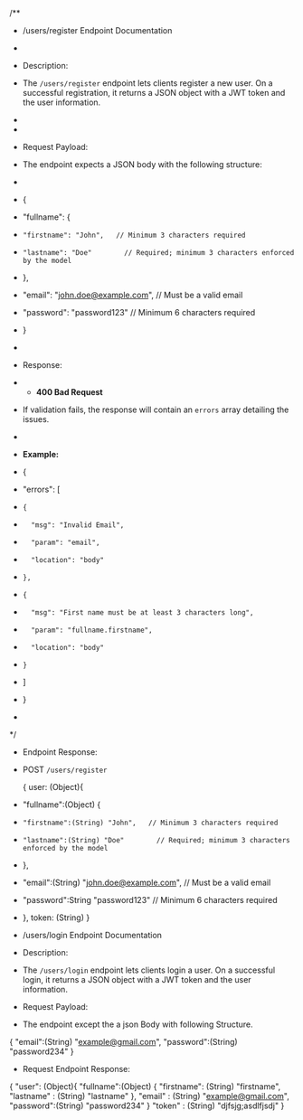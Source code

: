/**
 * /users/register Endpoint Documentation
 *
 * Description:
 * The `/users/register` endpoint lets clients register a new user. On a successful registration, it returns a JSON object with a JWT token and the user information.
 *

 *
 * Request Payload:
 * The endpoint expects a JSON body with the following structure:
 *
 * {
 *   "fullname": {
 *     "firstname": "John",   // Minimum 3 characters required
 *     "lastname": "Doe"        // Required; minimum 3 characters enforced by the model
 *   },
 *   "email": "john.doe@example.com",  // Must be a valid email
 *   "password": "password123"           // Minimum 6 characters required
 * }
 *
 * Response:
 * - **400 Bad Request**  
 * If validation fails, the response will contain an `errors` array detailing the issues.
 *
 * **Example:**

 * {
 *   "errors": [
 *     {
 *       "msg": "Invalid Email",
 *       "param": "email",
 *       "location": "body"
 *     },
 *     {
 *       "msg": "First name must be at least 3 characters long",
 *       "param": "fullname.firstname",
 *       "location": "body"
 *     }
 *   ]
 * }
 *
 */

  * Endpoint Response:
 * POST `/users/register`

    {
        user: (Object){
 *   "fullname":(Object) {
 *     "firstname":(String) "John",   // Minimum 3 characters required
 *     "lastname":(String) "Doe"        // Required; minimum 3 characters enforced by the model
 *   },
 *   "email":(String) "john.doe@example.com",  // Must be a valid email
 *   "password":String "password123"           // Minimum 6 characters required
 * },
    token: (String)
    }
    




* /users/login Endpoint Documentation

 * Description:
 * The `/users/login` endpoint lets clients login a user. On a successful login, it returns a JSON object with a JWT token and the user information.



* Request Payload:
* The endpoint except the a json Body with following Structure.


{
    "email":(String) "example@gmail.com",
    "password":(String) "password234"
}


* Request Endpoint Response:

{
    "user": (Object){
        "fullname":(Object) {
            "firstname": (String) "firstname",
            "lastname" : (String) "lastname"
        },
        "email" : (String) "example@gmail.com",
        "password":(String) "password234"
    }
    "token" : (String) "djfsjg;asdlfjsdj"
}